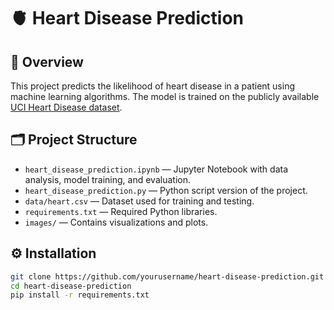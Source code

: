 
# 🫀 Heart Disease Prediction

## 📌 Overview
This project predicts the likelihood of heart disease in a patient using machine learning algorithms. The model is trained on the publicly available [UCI Heart Disease dataset](https://archive.ics.uci.edu/ml/datasets/heart+disease).

## 🗂 Project Structure
- `heart_disease_prediction.ipynb` — Jupyter Notebook with data analysis, model training, and evaluation.
- `heart_disease_prediction.py` — Python script version of the project.
- `data/heart.csv` — Dataset used for training and testing.
- `requirements.txt` — Required Python libraries.
- `images/` — Contains visualizations and plots.

## ⚙️ Installation
```bash
git clone https://github.com/yourusername/heart-disease-prediction.git
cd heart-disease-prediction
pip install -r requirements.txt
